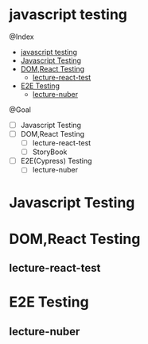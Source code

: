 
# javascript testing

@Index
- [javascript testing](#javascript-testing)
- [Javascript Testing](#javascript-testing-1)
- [DOM,React Testing](#domreact-testing)
  - [lecture-react-test](#lecture-react-test)
- [E2E Testing](#e2e-testing)
  - [lecture-nuber](#lecture-nuber)

@Goal
- [ ] Javascript Testing   
- [ ] DOM,React Testing  
  - [ ] lecture-react-test
  - [ ] StoryBook

- [ ] E2E(Cypress) Testing
  - [ ] lecture-nuber  

# Javascript Testing   


# DOM,React Testing  

## lecture-react-test


# E2E Testing

## lecture-nuber    



